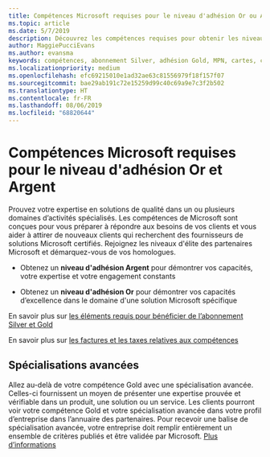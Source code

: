 ```yaml
---
title: Compétences Microsoft requises pour le niveau d'adhésion Or ou Argent | Espace partenaires
ms.topic: article
ms.date: 5/7/2019
description: Découvrez les compétences requises pour obtenir les niveaux d'adhésion Or ou Argent.
author: MaggiePucciEvans
ms.author: evansma
keywords: compétences, abonnement Silver, adhésion Gold, MPN, cartes, compétence, Microsoft Partner Network, appartenance au réseau, spécialisations avancées
ms.localizationpriority: medium
ms.openlocfilehash: efc69215010e1ad32ae63c81556979f18f157f07
ms.sourcegitcommit: bae29ab191c72e15259d99c40c69a9e7c3f2b502
ms.translationtype: HT
ms.contentlocale: fr-FR
ms.lasthandoff: 08/06/2019
ms.locfileid: "68820644"
---
```

# <a name="microsoft-competency-requirements-for-gold-and-silver-membership"></a>Compétences Microsoft requises pour le niveau d'adhésion Or et Argent


Prouvez votre expertise en solutions de qualité dans un ou plusieurs domaines d’activités spécialisés. Les compétences de Microsoft sont conçues pour vous préparer à répondre aux besoins de vos clients et vous aider à attirer de nouveaux clients qui recherchent des fournisseurs de solutions Microsoft certifiés. Rejoignez les niveaux d'élite des partenaires Microsoft et démarquez-vous de vos homologues.

- Obtenez un **niveau d'adhésion Argent** pour démontrer vos capacités, votre expertise et votre engagement constants

- Obtenez un **niveau d'adhésion Or** pour démontrer vos capacités d’excellence dans le domaine d'une solution Microsoft spécifique

En savoir plus sur [les éléments requis pour bénéficier de l’abonnement Silver et Gold](https://partner.microsoft.com/membership/competencies)

En savoir plus sur [les factures et les taxes relatives aux compétences](mpn-view-print-maps-invoice.md)

## <a name="advanced-specializations"></a>Spécialisations avancées

Allez au-delà de votre compétence Gold avec une spécialisation avancée. Celles-ci fournissent un moyen de présenter une expertise prouvée et vérifiable dans un produit, une solution ou un service. Les clients pourront voir votre compétence Gold et votre spécialisation avancée dans votre profil d’entreprise dans l’annuaire des partenaires. Pour recevoir une balise de spécialisation avancée, votre entreprise doit remplir entièrement un ensemble de critères publiés et être validée par Microsoft. [Plus d’informations](https://partner.microsoft.com/membership/competencies#tab-content-2) 